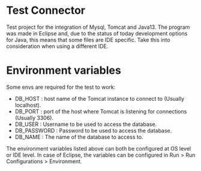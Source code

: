 # Test Connector
Test project for the integration of Mysql, Tomcat and Java13.
The program was made in Eclipse and, due to the status of today development options for Java, this means that some files are IDE specific. Take this into consideration when using a different IDE.

# Environment variables

Some envs are required for the test to work:
 - DB_HOST : host name of the Tomcat instance to connect to (Usually localhost).
 - DB_PORT : port of the host where Tomcat is listening for connections (Usually 3306).
 - DB_USER : Username to be used to access the database.
 - DB_PASSWORD : Password to be used to access the database.
 - DB_NAME : The name of the database to access to.

The environment variables listed above can both be configured at OS level or IDE level.
In case of Eclipse, the variables can be configured in Run > Run Configurations > Environment. 
